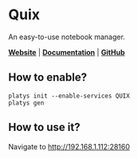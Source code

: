 # Quix

An easy-to-use notebook manager.

**[Website](https://wix.github.io/quix/)** | **[Documentation](https://wix.github.io/quix/docs/installation)** | **[GitHub](https://github.com/wix/quix)**

## How to enable?

```
platys init --enable-services QUIX
platys gen
```

## How to use it?

Navigate to <http://192.168.1.112:28160>
